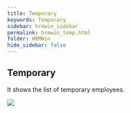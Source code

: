 ```yaml
---
title: Temporary
keywords: Temporary
sidebar: hrmwin_sidebar
permalink: hrmwin_temp.html
folder: HRMWin   
hide_sidebar: false
---
```


## Temporary

It shows the list of temporary employees.

![](http://docs.risersoft.com/hrmnirvana/ImagesExt/image8_237.jpg)
